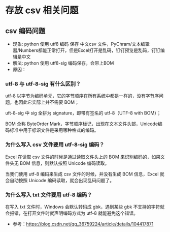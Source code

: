 # 存放 csv 相关问题

## csv 编码问题
- 现象: python 使用 utf8 编码 保存 中文csv 文件，PyChram/文本编辑器/Numbers都能正常打开，但是Excel打开是乱码，钉钉预览是乱码，钉钉编辑是中文
- 解法: python 使用 utf8-sig 编码保存，会带上BOM
- 原因：
### utf-8 与 utf-8-sig 有什么区别？
utf-8 以字节为编码单元，它的字节顺序在所有系统中都是一样的，没有字节序问题，也因此它实际上并不需要 BOM；

uft-8-sig 中 sig 全拼为 signature，即带有签名的 utf-8（UTF-8 with BOM）；

BOM 全称 ByteOrder Mark，字节顺序标记，出现在文本文件头部，Unicode编码标准中用于标识文件是采用哪种格式的编码。

### 为什么写入 csv 文件要用 utf-8-sig 编码？
Excel 在读取 csv 文件的时候是通过读取文件头上的 BOM 来识别编码的，如果文件头无 BOM 信息，则默认按照 Unicode 编码读取。

当我们使用 utf-8 编码来生成 csv 文件的时候，并没有生成 BOM 信息，Excel 就会自动按照 Unicode 编码读取，就会出现乱码问题了。

### 为什么写入 txt 文件要用 utf-8 编码？
在写入 txt 文件时，Windows 会默认转码成 gbk，遇到某些 gbk 不支持的字符就会报错，在打开文件时就声明编码方式为 utf-8 就能避免这个错误。

- 参考：https://blog.csdn.net/qq_36759224/article/details/104417871
